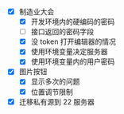 - [x] 制造业大会
	- [x] 开发环境内的硬编码的密码
	- [ ] 接口返回的密码字段
	- [x] 没 token 打开编辑器的情况
	- [x] 使用环境变量决定服务器
	- [x] 使用环境变量内的用户密码
- [x] 图片按钮
	- [x] 显示多次的问题
	- [x] 位置调节限制
- [x] 迁移私有源到 22 服务器